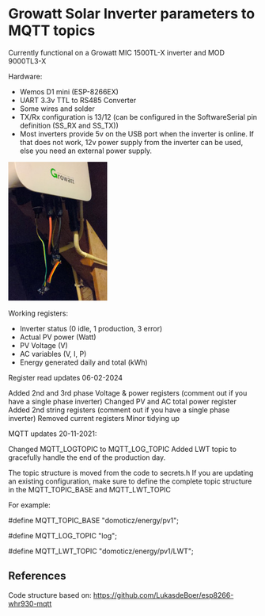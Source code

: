 # Growatt Solar Inverter parameters to MQTT topics
Currently functional on a Growatt MIC 1500TL-X inverter and MOD 9000TL3-X

Hardware:
- Wemos D1 mini (ESP-8266EX)
- UART 3.3v TTL to RS485 Converter
- Some wires and solder
- TX/Rx configuration is 13/12 (can be configured in the SoftwareSerial pin definition (SS_RX and SS_TX))
- Most inverters provide 5v on the USB port when the inverter is online. If that does not work, 12v power supply from the inverter can be used, else you need an external power supply.

![Proto stage](/Images/Growatt_inverter.jpeg?raw=true)


Working registers:

- Inverter status (0 idle, 1 production, 3 error)
- Actual PV power (Watt) 
- PV Voltage (V)
- AC variables (V, I, P) 
- Energy generated daily and total (kWh)

Register read updates 06-02-2024

Added 2nd and 3rd phase Voltage & power registers  (comment out if you have a single phase inverter)
Changed PV and AC total power register
Added 2nd string registers (comment out if you have a single phase inverter)
Removed current registers
Minor tidying up

MQTT updates 20-11-2021:

Changed MQTT_LOGTOPIC to MQTT_LOG_TOPIC
Added LWT topic to gracefully handle the end of the production day.

The topic structure is moved from the code to secrets.h
If you are updating an existing configuration, make sure to define the complete topic structure in the MQTT_TOPIC_BASE and MQTT_LWT_TOPIC

For example:

#define MQTT_TOPIC_BASE "domoticz/energy/pv1";

#define MQTT_LOG_TOPIC "log";

#define MQTT_LWT_TOPIC "domoticz/energy/pv1/LWT";

## References
Code structure based on: https://github.com/LukasdeBoer/esp8266-whr930-mqtt
